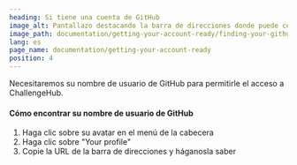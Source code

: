 ```yaml
---
heading: Si tiene una cuenta de GitHub
image_alt: Pantallazo destacando la barra de direcciones donde puede copiar la URL
image_path: documentation/getting-your-account-ready/finding-your-github-username.jpg
lang: es
page_name: documentation/getting-your-account-ready
position: 4
---
```


Necesitaremos su nombre de usuario de GitHub para permitirle el acceso a ChallengeHub.

#### Cómo encontrar su nombre de usuario de GitHub

1. Haga clic sobre su avatar en el menú de la cabecera
2. Haga clic sobre "Your profile"
3. Copie la URL de la barra de direcciones y háganosla saber
